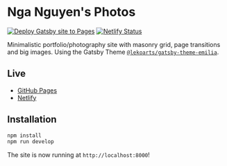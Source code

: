 # Nga Nguyen's Photos

[![Deploy Gatsby site to Pages](https://github.com/itslongnhatnguyen/nganguyen/actions/workflows/pages.yml/badge.svg)](https://github.com/itslongnhatnguyen/nganguyen/actions/workflows/pages.yml)
[![Netlify Status](https://api.netlify.com/api/v1/badges/05dab729-a69a-445c-a7ca-d1695399f392/deploy-status)](https://app.netlify.com/sites/nganguyenphotos/deploys)

Minimalistic portfolio/photography site with masonry grid, page transitions and big images. Using the Gatsby Theme [`@lekoarts/gatsby-theme-emilia`](https://github.com/LekoArts/gatsby-themes/tree/main/themes/gatsby-theme-emilia).

## Live

- [GitHub Pages](https://area44-stack.github.io/nganguyenphotos)
- [Netlify](https://nganguyenphotos.netlify.app)

## Installation

```sh
npm install
npm run develop
```

The site is now running at `http://localhost:8000`!
